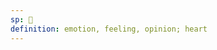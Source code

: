 ```yaml
---
sp: 󱥎
definition: emotion, feeling, opinion; heart
---
```

<!-- pilin is about feelings, opinions, emotions. when you think about things it's very often a type of pilin. pilin also refers to where emotions are metaphorically located, the heart. -->